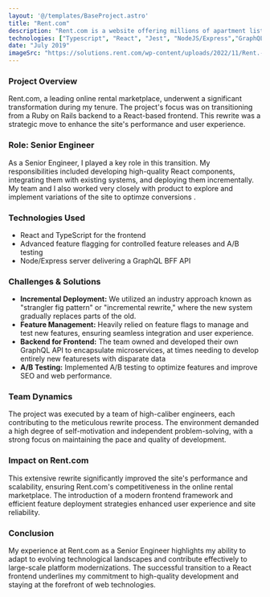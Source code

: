 ```yaml
---
layout: '@/templates/BaseProject.astro'
title: "Rent.com"
description: "Rent.com is a website offering millions of apartment listings across the country."
technologies: ["Typescript", "React", "Jest", "NodeJS/Express","GraphQL"]
date: "July 2019"
imageSrc: "https://solutions.rent.com/wp-content/uploads/2022/11/Rent.-General-Social-Preview.jpg"
---
```



### Project Overview
Rent.com, a leading online rental marketplace, underwent a significant transformation during my tenure. The project's focus was on transitioning from a Ruby on Rails backend to a React-based frontend. This rewrite was a strategic move to enhance the site's performance and user experience.


### Role: Senior Engineer
As a Senior Engineer, I played a key role in this transition. My responsibilities included developing high-quality React components, integrating them with existing systems, and deploying them incrementally. My team and I also worked very closely with product to explore and implement variations of the site to optimze conversions .


### Technologies Used
- React and TypeScript for the frontend
- Advanced feature flagging for controlled feature releases and A/B testing
- Node/Express server delivering a GraphQL BFF API   


### Challenges & Solutions
- **Incremental Deployment:** We utilized an industry approach known as "strangler fig pattern" or "incremental rewrite," where the new system gradually replaces parts of the old.
- **Feature Management:** Heavily relied on feature flags to manage and test new features, ensuring seamless integration and user experience.
- **Backend for Frontend:** The team owned and developed their own GraphQL API to encapsulate microservices, at times needing to develop entirely new featuresets with disparate data
- **A/B Testing:** Implemented A/B testing to optimize features and improve SEO and web performance.


### Team Dynamics
The project was executed by a team of high-caliber engineers, each contributing to the meticulous rewrite process. The environment demanded a high degree of self-motivation and independent problem-solving, with a strong focus on maintaining the pace and quality of development.


### Impact on Rent.com
This extensive rewrite significantly improved the site's performance and scalability, ensuring Rent.com's competitiveness in the online rental marketplace. The introduction of a modern frontend framework and efficient feature deployment strategies enhanced user experience and site reliability.


### Conclusion
My experience at Rent.com as a Senior Engineer highlights my ability to adapt to evolving technological landscapes and contribute effectively to large-scale platform modernizations. The successful transition to a React frontend underlines my commitment to high-quality development and staying at the forefront of web technologies.


